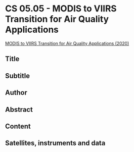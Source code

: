 # CS 05.05 - MODIS to VIIRS Transition for Air Quality Applications


[MODIS to VIIRS Transition for Air Quality Applications (2020)](https://appliedsciences.nasa.gov/join-mission/training/english/arset-modis-viirs-transition-air-quality-applications)

## Title

## Subtitle

## Author

## Abstract

## Content

## Satellites, instruments and data

